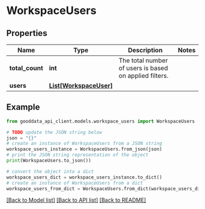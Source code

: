 # WorkspaceUsers


## Properties

Name | Type | Description | Notes
------------ | ------------- | ------------- | -------------
**total_count** | **int** | The total number of users is based on applied filters. | 
**users** | [**List[WorkspaceUser]**](WorkspaceUser.md) |  | 

## Example

```python
from gooddata_api_client.models.workspace_users import WorkspaceUsers

# TODO update the JSON string below
json = "{}"
# create an instance of WorkspaceUsers from a JSON string
workspace_users_instance = WorkspaceUsers.from_json(json)
# print the JSON string representation of the object
print(WorkspaceUsers.to_json())

# convert the object into a dict
workspace_users_dict = workspace_users_instance.to_dict()
# create an instance of WorkspaceUsers from a dict
workspace_users_from_dict = WorkspaceUsers.from_dict(workspace_users_dict)
```
[[Back to Model list]](../README.md#documentation-for-models) [[Back to API list]](../README.md#documentation-for-api-endpoints) [[Back to README]](../README.md)


